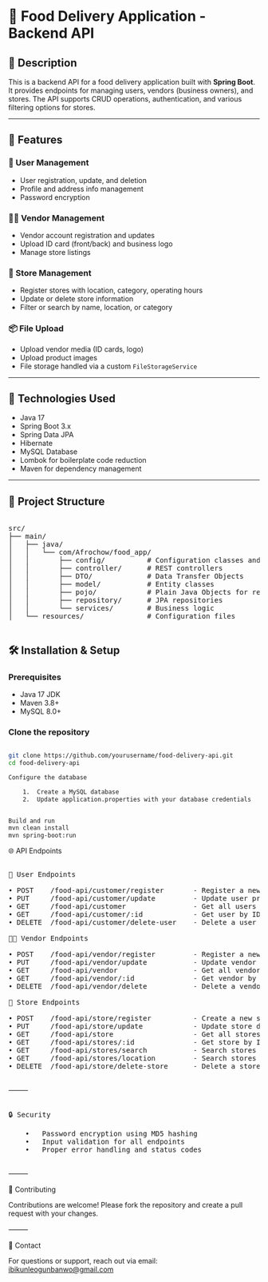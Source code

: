 # 🍔 Food Delivery Application - Backend API


## 📝 Description

This is a backend API for a food delivery application built with **Spring Boot**. It provides endpoints for managing users, vendors (business owners), and stores. The API supports CRUD operations, authentication, and various filtering options for stores.

---

## 🚀 Features

### 👤 User Management
- User registration, update, and deletion
- Profile and address info management
- Password encryption 

### 🧑‍💼 Vendor Management
- Vendor account registration and updates
- Upload ID card (front/back) and business logo
- Manage store listings

### 🏪 Store Management
- Register stores with location, category, operating hours
- Update or delete store information
- Filter or search by name, location, or category

### 📦 File Upload
- Upload vendor media (ID cards, logo)
- Upload product images
- File storage handled via a custom `FileStorageService`

---

## 🔧 Technologies Used

- Java 17  
- Spring Boot 3.x  
- Spring Data JPA  
- Hibernate  
- MySQL Database  
- Lombok for boilerplate code reduction  
- Maven for dependency management

---

## 📂 Project Structure


<pre>

src/
├── main/
│   ├── java/
│   │   └── com/Afrochow/food_app/
│   │       ├── config/          # Configuration classes and constants
│   │       ├── controller/      # REST controllers
│   │       ├── DTO/             # Data Transfer Objects
│   │       ├── model/           # Entity classes
│   │       ├── pojo/            # Plain Java Objects for requests/responses
│   │       ├── repository/      # JPA repositories
│   │       └── services/        # Business logic
│   └── resources/               # Configuration files

</pre>


## 🛠️ Installation & Setup

### Prerequisites

- Java 17 JDK  
- Maven 3.8+  
- MySQL 8.0+

### Clone the repository

```bash

git clone https://github.com/yourusername/food-delivery-api.git
cd food-delivery-api

Configure the database

	1.	Create a MySQL database
	2.	Update application.properties with your database credentials


Build and run
mvn clean install
mvn spring-boot:run
```

🌐 API Endpoints

<pre>

👤 User Endpoints
  
• POST    /food-api/customer/register       - Register a new user
• PUT     /food-api/customer/update         - Update user profile
• GET     /food-api/customer                - Get all users
• GET     /food-api/customer/:id            - Get user by ID
• DELETE  /food-api/customer/delete-user    - Delete a user

🧑‍💼 Vendor Endpoints
  
• POST    /food-api/vendor/register         - Register a new vendor
• PUT     /food-api/vendor/update           - Update vendor profile
• GET     /food-api/vendor                  - Get all vendors
• GET     /food-api/vendor/:id              - Get vendor by ID
• DELETE  /food-api/vendor/delete           - Delete a vendor

🏪 Store Endpoints
  
• POST    /food-api/store/register          - Create a new store
• PUT     /food-api/store/update            - Update store details
• GET     /food-api/store                   - Get all stores (filterable by category/name)
• GET     /food-api/stores/:id              - Get store by ID
• GET     /food-api/stores/search           - Search stores by keyword
• GET     /food-api/stores/location         - Search stores by location
• DELETE  /food-api/store/delete-store      - Delete a store

</pre>


⸻
<pre>

🔒 Security
  
	•	Password encryption using MD5 hashing
	•	Input validation for all endpoints
	•	Proper error handling and status codes

</pre>
⸻

🤝 Contributing

Contributions are welcome!
Please fork the repository and create a pull request with your changes.

⸻

📧 Contact

For questions or support, reach out via email: ibikunleogunbanwo@gmail.com
